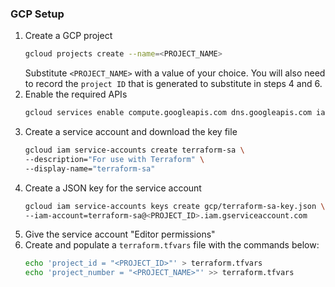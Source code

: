 ### GCP Setup
1. Create a GCP project
    ```bash
    gcloud projects create --name=<PROJECT_NAME>
    ```
   Substitute `<PROJECT_NAME>` with a value of your choice. You will also need to record the `project ID` that is generated to substitute in steps 4 and 6.
2. Enable the required APIs
    ```bash
    gcloud services enable compute.googleapis.com dns.googleapis.com iam.googleapis.com
    ```
3. Create a service account and download the key file
    ```bash
    gcloud iam service-accounts create terraform-sa \
    --description="For use with Terraform" \
    --display-name="terraform-sa"
    ```
4. Create a JSON key for the service account
    ```bash
    gcloud iam service-accounts keys create gcp/terraform-sa-key.json \
    --iam-account=terraform-sa@<PROJECT_ID>.iam.gserviceaccount.com
    ```
5. Give the service account "Editor permissions"
6. Create and populate a `terraform.tfvars` file with the commands below:
    ```bash
    echo 'project_id = "<PROJECT_ID>"' > terraform.tfvars
    echo 'project_number = "<PROJECT_NAME>"' >> terraform.tfvars
    ```
